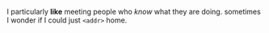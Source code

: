 I particularly **like** meeting people who *know* what they are doing.
sometimes I wonder if I could just `<addr>` home.
